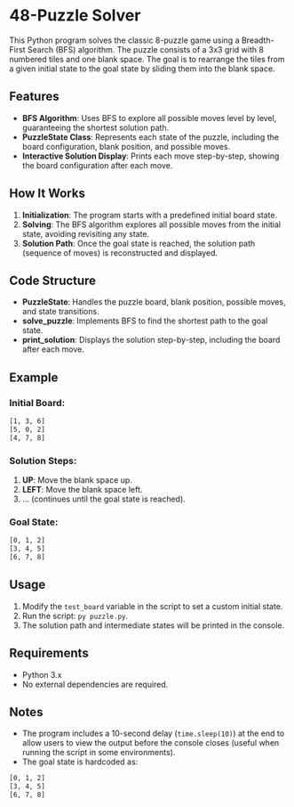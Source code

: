 # 48-Puzzle Solver

This Python program solves the classic 8-puzzle game using a Breadth-First Search (BFS) algorithm. The puzzle consists of a 3x3 grid with 8 numbered tiles and one blank space. The goal is to rearrange the tiles from a given initial state to the goal state by sliding them into the blank space.

## Features

- **BFS Algorithm**: Uses BFS to explore all possible moves level by level, guaranteeing the shortest solution path.
- **PuzzleState Class**: Represents each state of the puzzle, including the board configuration, blank position, and possible moves.
- **Interactive Solution Display**: Prints each move step-by-step, showing the board configuration after each move.

## How It Works

1. **Initialization**: The program starts with a predefined initial board state.
2. **Solving**: The BFS algorithm explores all possible moves from the initial state, avoiding revisiting any state.
3. **Solution Path**: Once the goal state is reached, the solution path (sequence of moves) is reconstructed and displayed.

## Code Structure

- **PuzzleState**: Handles the puzzle board, blank position, possible moves, and state transitions.
- **solve_puzzle**: Implements BFS to find the shortest path to the goal state.
- **print_solution**: Displays the solution step-by-step, including the board after each move.

## Example

### Initial Board:
```bash
[1, 3, 6]
[5, 0, 2]
[4, 7, 8]
```

### Solution Steps:
1. **UP**: Move the blank space up.
2. **LEFT**: Move the blank space left.
3. ... (continues until the goal state is reached).

### Goal State:
```bash
[0, 1, 2]
[3, 4, 5]
[6, 7, 8]
```

## Usage

1. Modify the `test_board` variable in the script to set a custom initial state.
2. Run the script: `py puzzle.py`.
3. The solution path and intermediate states will be printed in the console.

## Requirements

- Python 3.x
- No external dependencies are required.

## Notes

- The program includes a 10-second delay (`time.sleep(10)`) at the end to allow users to view the output before the console closes (useful when running the script in some environments).
- The goal state is hardcoded as:
```bash
[0, 1, 2]
[3, 4, 5]
[6, 7, 8]
```
